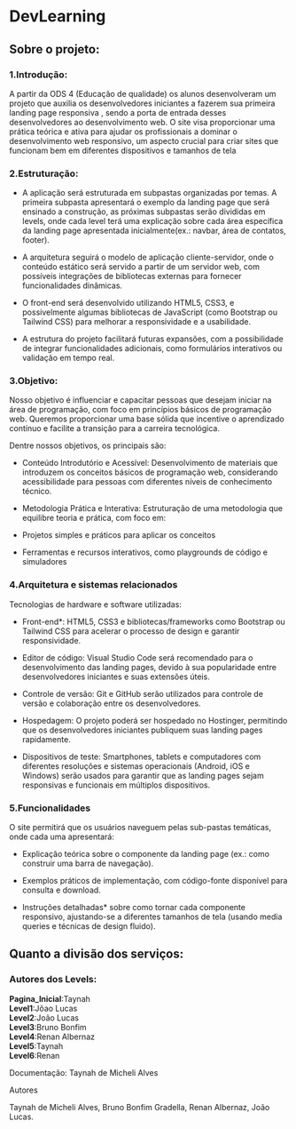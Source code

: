 ﻿# DevLearning
 
## Sobre o projeto:

### 1.Introdução:

A partir da ODS 4 (Educação de qualidade) os alunos desenvolveram um projeto que auxilia os desenvolvedores iniciantes a fazerem sua primeira landing page responsiva , sendo a porta de entrada desses desenvolvedores ao desenvolvimento web. O site visa proporcionar uma prática teórica e ativa para ajudar os profissionais a dominar o desenvolvimento web responsivo, um aspecto crucial para criar sites que funcionam bem em diferentes dispositivos e tamanhos de tela

### 2.Estruturação:

- A aplicação será estruturada em subpastas organizadas por temas. A primeira subpasta apresentará o exemplo da landing page que será ensinado a construção, as próximas subpastas serão divididas em levels, onde cada level terá uma explicação sobre cada área específica da landing page apresentada inicialmente(ex.: navbar, área de contatos, footer).
* A arquitetura seguirá o modelo de aplicação cliente-servidor, onde o conteúdo estático será servido a partir de um servidor web, com possíveis integrações de bibliotecas externas para fornecer funcionalidades dinâmicas.
+ O front-end será desenvolvido utilizando HTML5, CSS3, e possivelmente algumas bibliotecas de JavaScript (como Bootstrap ou Tailwind CSS) para melhorar a responsividade e a usabilidade.
- A estrutura do projeto facilitará futuras expansões, com a possibilidade de integrar funcionalidades adicionais, como formulários interativos ou validação em tempo real.


### 3.Objetivo:

Nosso objetivo é influenciar e capacitar pessoas que desejam iniciar na área de programação, com foco em princípios básicos de programação web. Queremos proporcionar uma base sólida que incentive o aprendizado contínuo e facilite a transição para a carreira tecnológica.

Dentre nossos objetivos, os principais são:

- Conteúdo Introdutório e Acessível: Desenvolvimento de materiais que introduzem os conceitos básicos de programação web, considerando acessibilidade para pessoas com diferentes níveis de conhecimento técnico.
* Metodologia Prática e Interativa: Estruturação de uma metodologia que equilibre teoria e prática, com foco em:
+ Projetos simples e práticos para aplicar os conceitos
- Ferramentas e recursos interativos, como playgrounds de código e simuladores


### 4.Arquitetura e sistemas relacionados

Tecnologias de hardware e software utilizadas:

- Front-end*: HTML5, CSS3 e bibliotecas/frameworks como Bootstrap ou Tailwind CSS para acelerar o processo de design e garantir responsividade.
* Editor de código: Visual Studio Code será recomendado para o desenvolvimento das landing pages, devido à sua popularidade entre desenvolvedores iniciantes e suas extensões úteis.
+ Controle de versão: Git e GitHub serão utilizados para controle de versão e colaboração entre os desenvolvedores.
- Hospedagem: O projeto poderá ser hospedado no Hostinger, permitindo que os desenvolvedores iniciantes publiquem suas landing pages rapidamente.
* Dispositivos de teste: Smartphones, tablets e computadores com diferentes resoluções e sistemas operacionais (Android, iOS e Windows) serão usados para garantir que as landing pages sejam responsivas e funcionais em múltiplos dispositivos.

### 5.Funcionalidades

O site permitirá que os usuários naveguem pelas sub-pastas temáticas, onde cada uma apresentará:

- Explicação teórica sobre o componente da landing page (ex.: como construir uma barra de navegação).
* Exemplos práticos de implementação, com código-fonte disponível para consulta e download.
+ Instruções detalhadas* sobre como tornar cada componente responsivo, ajustando-se a diferentes tamanhos de tela (usando media queries e técnicas de design fluido).

## Quanto a divisão dos serviços:


### Autores dos Levels:

**Pagina_Inicial**:Taynah\
**Level1**:Jõao Lucas\
**Level2**:João Lucas\
**Level3**:Bruno Bonfim\
**Level4**:Renan Albernaz\
**Level5**:Taynah\
**Level6**:Renan

Documentação: Taynah de Micheli Alves

Autores

Taynah de Micheli Alves, Bruno Bonfim Gradella, Renan Albernaz, João Lucas.
 
